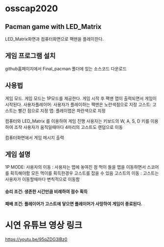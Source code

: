 # osscap2020

## Pacman game with LED_Matrix
LED_Matrix화면과 컴퓨터화면으로 팩맨을 플레이한다. 

## 게임 프로그램 설치
github홈페이지에서 Final_pacman 폴더에 있는 소스코드 다운로드

## 사용법
게임 모드. 
게임 모드는 1P모드를 제공한다. 게임 시작 후 팩맨 맵이 출력되면서 게임이 시작된다. 
사용자플레이어: 사용자가 플레이하는 팩맨은 노란색점으로 지정
고스트: 고스트는 빨간 점으로 지정
맵: 플레이맵은 파란색으로 지정

컴퓨터와 LED_Matrix 를 이용하여 게임 진행
사용자는 키보드의 W, A, S, D 키를 이용하여 조작
사용자가 움직일때마다 4마리의 고스트도 랜덤으로 이동

컴퓨터화면에서 게임 메시지 출력
## 게임 설명
1P MODE:
사용자의 이동 : 사용자는 맵에 놓여진 점 먹이 들을 맵을 이동하면서 스코어를 획득해야함
모든 먹이를 획득한경우 고스트를 잡을 수 있음
고스트의 이동 : 고스트는 사용자가 이동할때마다 변칙적으로 이동함
#### 승리 조건: 생존한 시간만큼 비례하여 점수 획득
#### 패배 조건: 플레이어가 고스트에 닿으면 플레이어가 사망하여 게임이 종료된다.

# 시연 유튜브 영상 링크
https://youtu.be/95qZDG3lBz0








